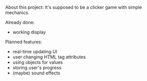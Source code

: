 About this project:
It's supposed to be a clicker game with simple mechanics.

Already done:
- working display

Planned features:
- real-time updating UI
- user changing HTML tag attributes
- using objects for values
- storing user's progress
- (maybe) sound effects